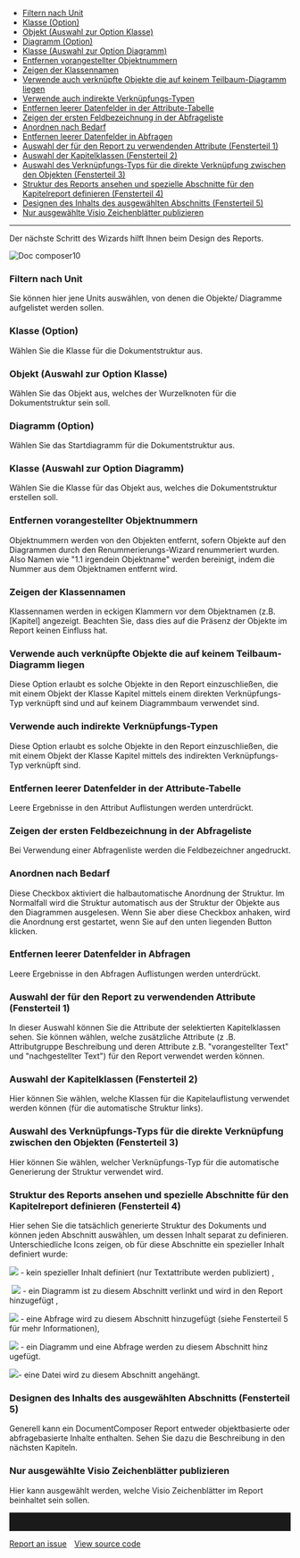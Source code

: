 -   [Filtern nach Unit](#filtern-nach-unit)
-   [Klasse (Option)](#klasse-option)
-   [Objekt (Auswahl zur Option Klasse)](#objekt-auswahl-zur-option-klasse)
-   [Diagramm (Option)](#diagramm-option)
-   [Klasse (Auswahl zur Option Diagramm)](#klasse-auswahl-zur-option-diagramm)
-   [Entfernen vorangestellter Objektnummern](#entfernen-vorangestellter-objektnummern)
-   [Zeigen der Klassennamen](#zeigen-der-klassennamen)
-   [Verwende auch verknüpfte Objekte die auf keinem Teilbaum-Diagramm
    liegen](#verwende-auch-verknüpfte-objekte-die-auf-keinem-teilbaum-diagramm-liegen)
-   [Verwende auch indirekte Verknüpfungs-Typen](#verwende-auch-indirekte-verknüpfungs-typen)
-   [Entfernen leerer Datenfelder in der Attribute-Tabelle](#entfernen-leerer-datenfelder-in-der-attribute-tabelle)
-   [Zeigen der ersten Feldbezeichnung in der Abfrageliste](#zeigen-der-ersten-feldbezeichnung-in-der-abfrageliste)
-   [Anordnen nach Bedarf](#anordnen-nach-bedarf)
-   [Entfernen leerer Datenfelder in Abfragen](#entfernen-leerer-datenfelder-in-abfragen)
-   [Auswahl der für den Report zu verwendenden Attribute (Fensterteil 1)](#auswahl-der-für-den-report-zu-verwendenden-attribute-fensterteil-1)
-   [Auswahl der Kapitelklassen (Fensterteil 2)](#auswahl-der-kapitelklassen-fensterteil-2)
-   [Auswahl des Verknüpfungs-Typs für die direkte Verknüpfung zwischen
    den Objekten (Fensterteil 3)](#auswahl-des-verknüpfungs-typs-für-die-direkte-verknüpfung-zwischen-den-objekten-fensterteil-3)
-   [Struktur des Reports ansehen und spezielle Abschnitte für den
    Kapitelreport definieren (Fensterteil 4)](#struktur-des-Reports-ansehen-und-spezielle-abschnitte-für-den-kapitelreport-definieren-fensterteil-4)
-   [Designen des Inhalts des ausgewählten Abschnitts (Fensterteil 5)](#designen-des-inhalts-des-ausgewählten-abschnitts-fensterteil-5)
-   [Nur ausgewählte Visio Zeichenblätter publizieren](#nur-ausgewählte-visio-zeichenblätter-publizieren)

------------------------------------------------------------------------


Der nächste Schritt des Wizards hilft Ihnen beim Design des Reports.

![Doc composer10](//images.ctfassets.net/6mz8d8cle1nl/QmVhfAAVv21QNDciC0j0a/760b452734da7422c07db3ad2a0ac754/Doc_composer10.png)

### Filtern nach Unit

Sie können hier jene Units auswählen, von denen die Objekte/ Diagramme
aufgelistet werden sollen.

### Klasse (Option)

Wählen Sie die Klasse für die Dokumentstruktur aus.

### Objekt (Auswahl zur Option Klasse)

Wählen Sie das Objekt aus, welches der Wurzelknoten für die
Dokumentstruktur sein soll.

### Diagramm (Option)

Wählen Sie das Startdiagramm für die Dokumentstruktur aus.

### Klasse (Auswahl zur Option Diagramm)

Wählen Sie die Klasse für das Objekt aus, welches die Dokumentstruktur
erstellen soll.

### Entfernen vorangestellter Objektnummern

Objektnummern werden von den Objekten entfernt, sofern Objekte auf den
Diagrammen durch den Renummerierungs-Wizard renummeriert wurden. Also
Namen wie "1.1 irgendein Objektname" werden bereinigt, indem die Nummer
aus dem Objektnamen entfernt wird.

### Zeigen der Klassennamen

Klassennamen werden in eckigen Klammern vor dem Objektnamen (z.B.
\[Kapitel\] angezeigt. Beachten Sie, dass dies auf die Präsenz der
Objekte im Report keinen Einfluss hat.

### Verwende auch verknüpfte Objekte die auf keinem Teilbaum-Diagramm liegen

Diese Option erlaubt es solche Objekte in den Report einzuschließen, die
mit einem Objekt der Klasse Kapitel mittels einem direkten
Verknüpfungs-Typ verknüpft sind und auf keinem Diagrammbaum verwendet
sind.

### Verwende auch indirekte Verknüpfungs-Typen

Diese Option erlaubt es solche Objekte in den Report einzuschließen, die
mit einem Objekt der Klasse Kapitel mittels des indirekten
Verknüpfungs-Typ verknüpft sind.

### Entfernen leerer Datenfelder in der Attribute-Tabelle

Leere Ergebnisse in den Attribut Auflistungen werden unterdrückt.

### Zeigen der ersten Feldbezeichnung in der Abfrageliste

Bei Verwendung einer Abfragenliste werden die Feldbezeichner angedruckt.

### Anordnen nach Bedarf

Diese Checkbox aktiviert die halbautomatische Anordnung der Struktur. Im
Normalfall wird die Struktur automatisch aus der Struktur der Objekte
aus den Diagrammen ausgelesen. Wenn Sie aber diese Checkbox anhaken,
wird die Anordnung erst gestartet, wenn Sie auf den unten liegenden
Button klicken.

### Entfernen leerer Datenfelder in Abfragen

Leere Ergebnisse in den Abfragen Auflistungen werden unterdrückt.

### Auswahl der für den Report zu verwendenden Attribute (Fensterteil 1)

In dieser Auswahl können Sie die Attribute der selektierten
Kapitelklassen sehen. Sie können wählen, welche zusätzliche Attribute (z
.B. Attributgruppe Beschreibung und deren Attribute z.B.
"vorangestellter Text" und "nachgestellter Text") für den Report
verwendet werden können.

### Auswahl der Kapitelklassen (Fensterteil 2)

Hier können Sie wählen, welche Klassen für die Kapitelauflistung
verwendet werden können (für die automatische Struktur links).

### Auswahl des Verknüpfungs-Typs für die direkte Verknüpfung zwischen den Objekten (Fensterteil 3)

Hier können Sie wählen, welcher Verknüpfungs-Typ für die automatische
Generierung der Struktur verwendet wird.

### Struktur des Reports ansehen und spezielle Abschnitte für den Kapitelreport definieren (Fensterteil 4)

Hier sehen Sie die tatsächlich generierte Struktur des Dokuments und
können jeden Abschnitt auswählen, um dessen Inhalt separat zu
definieren.  
Unterschiedliche Icons zeigen, ob für diese Abschnitte ein spezieller
Inhalt definiert wurde:

![](//images.ctfassets.net/utx1h0gfm1om/6ayFY23wmQIcqqyouSC4ak/8d39d4dc21ebe48a54e58bc3ae6ec982/329626.png) - kein spezieller Inhalt definiert (nur Textattribute werden publiziert) ,

 ![](//images.ctfassets.net/utx1h0gfm1om/5koedrYdossgcymiCAAAam/fa8fe6456b3093420aadfbbe9d1ae62e/329619.png) - ein Diagramm ist zu diesem Abschnitt verlinkt und wird in den Report
hinzugefügt ,

![](//images.ctfassets.net/utx1h0gfm1om/5AS6hwN2q4yWUq0oUQqQSO/73b645f527bdc9b6f17b0bc428d49ca0/1017894.png) - eine
Abfrage wird zu diesem Abschnitt hinzugefügt (siehe Fensterteil 5 für
mehr Informationen),

![](//images.ctfassets.net/utx1h0gfm1om/4njWvxI6GsyokCqEgO8egk/21bc230858cd45491f760e71e1fb1ea4/1017882.png) - ein Diagramm und eine Abfrage werden zu diesem Abschnitt hinz ugefügt.

![](//images.ctfassets.net/utx1h0gfm1om/ZtRcWUbXyKCmms8Y4sSOK/3a0a0d77cb73da5f98f7214b358140ed/329612.png)- eine Datei wird zu diesem Abschnitt angehängt.



### Designen des Inhalts des ausgewählten Abschnitts (Fensterteil 5)

Generell kann ein DocumentComposer Report entweder objektbasierte oder
abfragebasierte Inhalte enthalten. Sehen Sie dazu die Beschreibung in
den nächsten Kapiteln.

### Nur ausgewählte Visio Zeichenblätter publizieren

Hier kann ausgewählt werden, welche Visio Zeichenblätter im Report
beinhaltet sein sollen.


<hr style="padding-top:2rem" />
<a href="https://github.com/process4/docs/issues" target="_blank" class="bgw btn btn-primary btn-lg shadow-sm">Report an issue</a>
<a href="https://github.com/process4/docs" target="_blank" class="bgw btn btn-primary btn-lg shadow-sm" style="margin-left:10px;">View source code</a>
